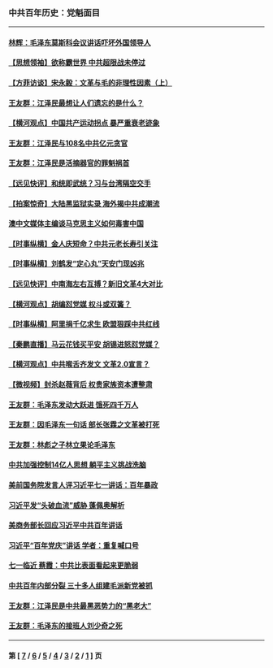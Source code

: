 ### 中共百年历史：党魁面目
---
#### [林辉：毛泽东莫斯科会议讲话吓坏外国领导人](../../pages/nf1176107/n13917931.md?02260430) 
#### [【思想领袖】欲称霸世界 中共超限战未停过](../../pages/nf1176107/n13745142.md?02260430) 
#### [【方菲访谈】宋永毅：文革与毛的非理性因素（上）](../../pages/nf1176107/n13469956.md?02260430) 
#### [王友群：江泽民最想让人们遗忘的是什么？](../../pages/nf1176107/n13408949.md?02260430) 
#### [【横河观点】中国共产运动拐点 暴严重衰老迹象](../../pages/nf1176107/n13388333.md?02260430) 
#### [王友群：江泽民与108名中共亿元贪官](../../pages/nf1176107/n13352358.md?02260430) 
#### [王友群：江泽民是活摘器官的罪魁祸首](../../pages/nf1176107/n13336903.md?02260430) 
#### [【远见快评】和统即武统？习与台湾隔空交手](../../pages/nf1176107/n13297739.md?02260430) 
#### [【拍案惊奇】大陆黑监狱实录 海外揭中共成潮流](../../pages/nf1176107/n13288853.md?02260430) 
#### [澳中文媒体主编谈马克思主义如何毒害中国](../../pages/nf1176107/n13257387.md?02260430) 
#### [【时事纵横】金人庆短命？中共元老长寿引关注](../../pages/nf1176107/n13217934.md?02260430) 
#### [【时事纵横】刘鹤发“定心丸”天安门现凶兆](../../pages/nf1176107/n13215416.md?02260430) 
#### [【远见快评】中南海左右互搏？新旧文革4大对比](../../pages/nf1176107/n13214745.md?02260430) 
#### [【横河观点】胡编怼党媒 权斗或双簧？](../../pages/nf1176107/n13210864.md?02260430) 
#### [【时事纵横】阿里捐千亿求生 欧盟狠踩中共红线](../../pages/nf1176107/n13206431.md?02260430) 
#### [【秦鹏直播】马云花钱买平安 胡锡进怒怼党媒？](../../pages/nf1176107/n13206392.md?02260430) 
#### [【横河观点】中共喉舌齐发文 文革2.0宣言？](../../pages/nf1176107/n13201248.md?02260430) 
#### [【微视频】封杀赵薇背后 权贵家族资本遭整肃](../../pages/nf1176107/n13197798.md?02260430) 
#### [王友群：毛泽东发动大跃进 饿死四千万人](../../pages/nf1176107/n13177158.md?02260430) 
#### [王友群：因毛泽东一句话 部长张霖之文革被打死](../../pages/nf1176107/n13161711.md?02260430) 
#### [王友群：林彪之子林立果论毛泽东](../../pages/nf1176107/n13128622.md?02260430) 
#### [中共加强控制14亿人思想 躺平主义挑战洗脑](../../pages/nf1176107/n13094299.md?02260430) 
#### [美前国务院发言人评习近平七一讲话：百年暴政](../../pages/nf1176107/n13066986.md?02260430) 
#### [习近平发“头破血流”威胁 蓬佩奥解析](../../pages/nf1176107/n13063604.md?02260430) 
#### [美商务部长回应习近平中共百年讲话](../../pages/nf1176107/n13062903.md?02260430) 
#### [习近平“百年党庆”讲话 学者：重复喊口号](../../pages/nf1176107/n13061411.md?02260430) 
#### [七一临近 蔡霞：中共比表面看起来更脆弱](../../pages/nf1176107/n13056418.md?02260430) 
#### [中共百年内部分裂 三十多人组建毛派新党被抓](../../pages/nf1176107/n13044023.md?02260430) 
#### [王友群：江泽民是中共最黑恶势力的“黑老大”](../../pages/nf1176107/n13022180.md?02260430) 
#### [王友群：毛泽东的接班人刘少奇之死](../../pages/nf1176107/n12991772.md?02260430) 

---
#### 第 [ [7](./7.md?02260430) / [6](./6.md?02260430) / [5](./5.md?02260430) / [4](./4.md?02260430) / [3](./3.md?02260430) / [2](./2.md?02260430) / [1](./1.md?02260430) ] 页
